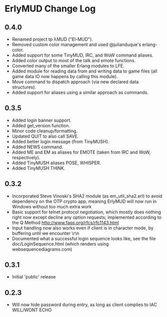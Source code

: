 ErlyMUD Change Log
==================


0.4.0
-----
* Renamed project tp λMUD ("El-MUD").
* Removed custom color management and used @julianduque's erlang-color.
* Added support for some TinyMUD, IRC, and WoW command aliases.
* Added color output to most of the talk and emote functions.
* Converted many of the smaller Erlang modules to LFE.
* Added module for reading data from and writing data to game files (all
  game data IO now happens by calling this module).
* Move command to dispatch approach (via new declared data structures).
* Added support for aliases using a similar approach as commands.


0.3.5
-----
* Added login banner support.
* Added get_version function.
* Minor code cleanup/formatting.
* Updated QUIT to also call SAVE.
* Added better login message (from TinyMUSH).
* Added NEWS command.
* Added ME and EM as aliases for EMOTE (taken from IRC and WoW,
  respectively).
* Added TinyMUSH aliases POSE, WHISPER.
* Added TinyMUSH THINK.


0.3.2
-----
* Incorporated Steve Vinoski's SHA2 module (as em_util_sha2.erl) to avoid
  dependency on the OTP crypto app, meaning ErlyMUD will now run in Windows
  without too much extra work
* Basic support for telnet protocol negotiation, which mostly does nothing
  right now except decline any option requests; implemented according to
  the Q Method <http://www.faqs.org/rfcs/rfc1143.html>
* Input handling now also works even if client is in character mode, by
  buffering until we encounter \r\n
* Documented what a successful login sequence looks like, see the file
  doc/LoginSequence.html (which renders using websequencediagrams.com)


0.3.1
-----
* Initial 'public' release


0.2.3
-----
* Will now hide password during entry, as long as client complies to
  IAC WILL/WONT ECHO

